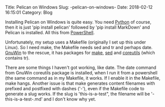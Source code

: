 Title: Pelican on Windows
Slug: -pelican-on-windows- 
Date: 2018-02-12 16:15:01
Category: Blog

Installing Pelican on Windows is quite easy. You need [Python][1] of course, then it is just 'pip install pelican' followed 
by 'pip install MarkDown' and Pelican is installed. All this from [PowerShell][6].

Unfortunately, my setup uses a Makefile (originally I set up this under Linux). So I need make, the Makefile needs sed and tr
and perhaps date. [GnuWin][2] to the rescue, it has packages for [make][3], [sed][4] and [coreutils][5] (which contains tr).

There are some things I haven't got working, like date. The date command from GnuWin coreutils package is installed, when I run
it from a powershell (the same command as in my Makefile, it works. If I enable it in the Makefile, make hangs.
Another issue is that make generates content filenames with prefixed and postfixed with dashes ('-'), even if the Makefile code
to generate a slug works. If the slug is 'this-is-a-test", the filename will be '-this-is-a-test-.md' and I don't know why yet.

[1]: https://www.python.org/
[2]: http://gnuwin32.sourceforge.net/
[3]: http://gnuwin32.sourceforge.net/packages/make.htm
[4]: http://gnuwin32.sourceforge.net/packages/sed.htm
[5]: http://gnuwin32.sourceforge.net/packages/coreutils.htm
[6]: https://en.wikipedia.org/wiki/PowerShell